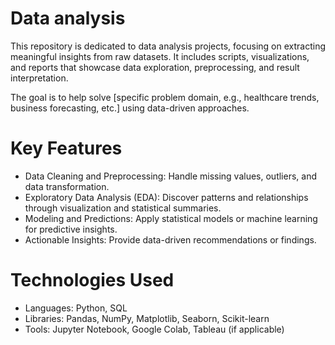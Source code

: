 # Data analysis 

This repository is dedicated to data analysis projects, focusing on extracting meaningful insights from raw datasets. It includes scripts, visualizations, and reports that showcase data exploration, preprocessing, and result interpretation.

The goal is to help solve [specific problem domain, e.g., healthcare trends, business forecasting, etc.] using data-driven approaches.
# Key Features
* Data Cleaning and Preprocessing: Handle missing values, outliers, and data transformation.
* Exploratory Data Analysis (EDA): Discover patterns and relationships through visualization and statistical summaries.
* Modeling and Predictions: Apply statistical models or machine learning for predictive insights.
* Actionable Insights: Provide data-driven recommendations or findings.
# Technologies Used
* Languages: Python, SQL
* Libraries: Pandas, NumPy, Matplotlib, Seaborn, Scikit-learn
* Tools: Jupyter Notebook, Google Colab, Tableau (if applicable)
